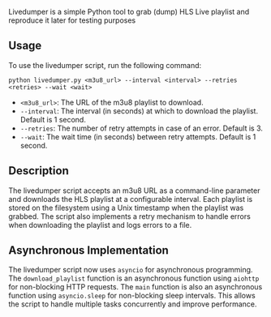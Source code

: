 Livedumper is a simple Python tool to grab (dump) HLS Live playlist and reproduce it later for testing purposes

## Usage

To use the livedumper script, run the following command:

```
python livedumper.py <m3u8_url> --interval <interval> --retries <retries> --wait <wait>
```

- `<m3u8_url>`: The URL of the m3u8 playlist to download.
- `--interval`: The interval (in seconds) at which to download the playlist. Default is 1 second.
- `--retries`: The number of retry attempts in case of an error. Default is 3.
- `--wait`: The wait time (in seconds) between retry attempts. Default is 1 second.

## Description

The livedumper script accepts an m3u8 URL as a command-line parameter and downloads the HLS playlist at a configurable interval. Each playlist is stored on the filesystem using a Unix timestamp when the playlist was grabbed. The script also implements a retry mechanism to handle errors when downloading the playlist and logs errors to a file.

## Asynchronous Implementation

The livedumper script now uses `asyncio` for asynchronous programming. The `download_playlist` function is an asynchronous function using `aiohttp` for non-blocking HTTP requests. The `main` function is also an asynchronous function using `asyncio.sleep` for non-blocking sleep intervals. This allows the script to handle multiple tasks concurrently and improve performance.
